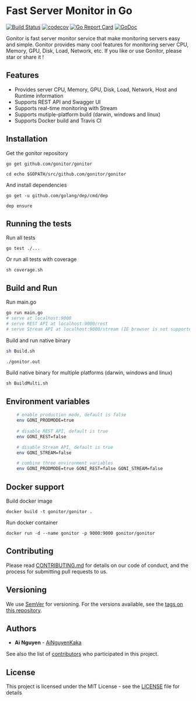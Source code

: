 # Fast Server Monitor in Go
[![Build Status](https://travis-ci.org/gonitor/gonitor.svg?branch=master)](https://travis-ci.org/gonitor/gonitor)
[![codecov](https://codecov.io/gh/gonitor/gonitor/branch/master/graph/badge.svg)](https://codecov.io/gh/gonitor/gonitor)
[![Go Report Card](https://goreportcard.com/badge/github.com/gonitor/gonitor)](https://goreportcard.com/report/github.com/gonitor/gonitor)
[![GoDoc](https://godoc.org/github.com/gonitor/gonitor?status.svg)](https://godoc.org/github.com/gonitor/gonitor)

Gonitor is fast server monitor service that make monitoring servers easy and simple. Gonitor provides many cool features for monitoring server CPU, Memory, GPU, Disk, Load, Network, etc. If you like or use Gonitor, please star or share it ! 

## Features
- Provides server CPU, Memory, GPU, Disk, Load, Network, Host and Runtime information
- Supports REST API and Swagger UI
- Supports real-time monitoring with Stream
- Supports mutiple-platform build (darwin, windows and linux)
- Supports Docker build and Travis CI

## Installation

Get the gonitor repository

```
go get github.com/gonitor/gonitor

cd echo $GOPATH/src/github.com/gonitor/gonitor
```

And install dependencies

```
go get -u github.com/golang/dep/cmd/dep

dep ensure
```

## Running the tests

Run all tests

```
go test ./...
```

Or run all tests with coverage

```
sh coverage.sh
```

## Build and Run

Run main.go
``` bash
go run main.go
# serve at localhost:9000
# serve REST API at localhost:9000/rest
# serve Stream API at localhost:9000/stream (IE browser is not supported)
```

Build and run native binary

``` bash
sh Build.sh

./gonitor.out
```
Build native binary for multiple platforms (darwin, windows and linux)

```
sh BuildMulti.sh
```

## Environment variables

```bash
    # enable production mode, default is false
    env GONI_PRODMODE=true
    
    # disable REST API, default is true
    env GONI_REST=false

    # disable Stream API, default is true
    env GONI_STREAM=false

    # combine three environment variables
    env GONI_PRODMODE=true GONI_REST=false GONI_STREAM=false
```
## Docker support 

Build docker image

```
docker build -t gonitor/gonitor .
```

Run docker container

```
docker run -d --name gonitor -p 9000:9000 gonitor/gonitor
```
## Contributing

Please read [CONTRIBUTING.md](CONTRIBUTING.md) for details on our code of conduct, and the process for submitting pull requests to us.

## Versioning

We use [SemVer](http://semver.org/) for versioning. For the versions available, see the [tags on this repository](https://github.com/gonitor/gonitor/tags). 

## Authors

* **Ai Nguyen** - [AiNguyenKaka](https://github.com/ainguyenkaka)

See also the list of [contributors](https://github.com/gonitor/gonitor/contributors) who participated in this project.

## License

This project is licensed under the MIT License - see the [LICENSE](LICENSE) file for details

